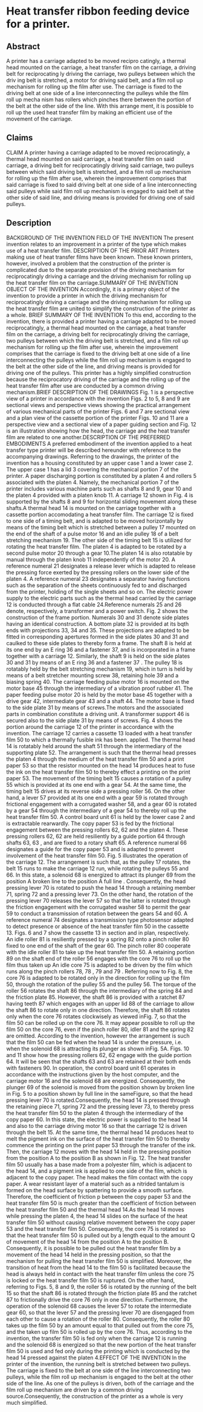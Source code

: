 # Heat transfer ribbon feeding device for a printer.

## Abstract
A printer has a carriage adapted to be moved recipro catingly, a thermal head mounted on the carriage, a heat transfer film on the carriage, a driving belt for reciprocating ly driving the carriage, two pulleys between which the driv ing belt is stretched, a motor for driving said belt, and a film roll up mechanism for rolling up the film after use. The carriage is fixed to the driving belt at one side of a line interconnecting the pulleys while the film roll up mecha nism has rollers which pinches there between the portion of the belt at the other side of the line. With this arrange ment, it is possible to roll up the used heat transfer film by making an efficient use of the movement of the carriage.

## Claims
CLAIM A printer having a carriage adapted to be moved reciprocatingly, a thermal head mounted on said carriage, a heat transfer film on said carriage, a driving belt for reciprocatingly driving said carriage, two pulleys between which said driving belt is stretched, and a film roll up mechanism for rolling up the film after use, wherein the improvement comprises that said carriage is fixed to said driving belt at one side of a line interconnecting said pulleys while said film roll up mechanism is engaged to said belt at the other side of said line, and driving means is provided for driving one of said pulleys.

## Description
BACKGROUND OF THE INVENTION FIELD OF THE INVENTION The present invention relates to an improvement in a printer of the type which makes use of a heat transfer film. DESCRIPTION OF THE PRIOR ART Printers making use of heat transfer films have been known. These known printers, however, involved a problem that the construction of the printer is complicated due to the separate provision of the driving mechanism for reciprocatingly driving a carriage and the driving mechanism for rolling up the heat transfer film on the carriage.SUMMARY OF THE INVENTION OBJECT OF THE INVENTION Accordingly, it is a primary object of the invention to provide a printer in which the driving mechanism for reciprocatingly driving a carriage and the driving mechanism for rolling up the heat transfer film are united to simplify the construction of the printer as a whole. BRIEF SUMMARY OF THE INVENTION To this end, according to the invention, there is provided a printer having a carriage adapted to be moved reciprocatingly, a thermal head mounted on the carriage, a heat transfer film on the carriage, a driving belt for reciprocatingly driving the carriage, two pulleys between which the driving belt is stretched, and a film roll up mechanism for rolling up the film after use, wherein the improvement comprises that the carriage is fixed to the driving belt at one side of a line interconnecting the pulleys while the film roll up mechanism is engaged to the belt at the other side of the line, and driving means is provided for driving one of the pulleys. This printer has a highly simplified construction because the reciprocatory driving of the carriage and the rolling up of the heat transfer film after use are conducted by a common driving mechanism.BRIEF DESCRIPTION OF THE DRAWINGS Fig. 1 is a perspective view of a printer in accordance with the invention Figs. 2 to 5, 8 and 9 are sectional views and perspective views showing the practical arrangement of various mechanical parts of the printer Figs. 6 and 7 are sectional view and a plan view of the cassette portion of the printer Figs. 10 and 11 are a perspective view and a sectional view of a paper guiding section and Fig. 12 is an illustration showing how the head, the carriage and the heat transfer film are related to one another.DESCRIPTION OF THE PREFERRED EMBODIMENTS A preferred embodiment of the invention applied to a heat transfer type printer will be described hereunder with reference to the accompanying drawings. Referring to the drawings, the printer of the invention has a housing constituted by an upper case 1 and a lower case 2. The upper case 1 has a lid 3 covering the mechanical portion 7 of the printer. A paper discharging portion is constituted by a platen 4 and rollers 5 associated with the platen 4. Namely, the mechanical portion 7 of the printer includes various machine parts such as shafts 8 and 9, gear 10 and the platen 4 provided with a platen knob 11. A carriage 12 shown in Fig. 4 is supported by the shafts 8 and 9 for horizontal sliding movement along these shafts.A thermal head 14 is mounted on the carriage together with a cassette portion accomodating a heat transfer film. The carriage 12 is fixed to one side of a timing belt, and is adapted to be moved horizontally by means of the timing belt which is stretched between a pulley 17 mounted on the end of the shaft of a pulse motor 16 and an idle pulley 18 of a belt stretching mechanism 19. The other side of the timing belt 15 is utilized for rotating the heat transfer film. The platen 4 is adapted to be rotated by a second pulse motor 20 through a gear 10.The platen 14 is also rotatable by manual through the platen knob 11 independently of the motor 20. A reference numeral 21 designates a release lever which is adapted to release the pressing force exerted by the pressing rollers on the lower side of the platen 4. A reference numeral 23 designates a separator having functions such as the separation of the sheets continuously fed to and discharged from the printer, holding of the single sheets and so on. The electric power supply to the electric parts such as the thermal head carried by the carriage 12 is conducted through a flat cable 24.Reference numerals 25 and 26 denote, respectively, a transformer and a power switch. Fig. 2 shows the construction of the frame portion. Numerals 30 and 31 denote side plates having an identical construction. A bottom plate 32 is provided at its bqth ends with projections 33, 34 and 35. These projections are adapted to be fitted in corresponding apertures formed in the side plates 30 and 31 and caulked to these side plates to thereby form a frame. The shaft 8 is held at its one end by an E ring 36 and a fastener 37, and is incorporated in a frame together with a carriage 12. Similarly, the shaft 9 is held on the side plates 30 and 31 by means of an E ring 36 and a fastener 37 . The pulley 18 is rotatably held by the belt stretching mechanism 19, which in turn is held by means of a belt stretcher mounting screw 38, retaining hole 39 and a biasing spring 40. The carriage feeding pulse motor 16 is mounted on the motor base 45 through the intermediary of a vibration proof rubber 41. The paper feeding pulse motor 20 is held by the motor base 45 together with a drive gear 42, intermediate gear 43 and a shaft 44. The motor base is fixed to the side plate 31 by means of screws.The motors and the associated parts in combination constitute a driving unit. A transformer support 46 is secured also to the side plate 31 by means of screws. Fig. 4 shows the portion around the carriage 12 of the printer in accordance with the invention. The carriage 12 carries a cassette 13 loaded with a heat transfer film 50 to which a thermally fusible ink has been. applied. The thermal head 14 is rotatably held around the shaft 51 through the intermediary of the supporting plate 52. The arrangement is such that the thermal head presses the platen 4 through the medium of the heat transfer film 50 and a print paper 53 so that the resistor mounted on the head 14 produces heat to fuse the ink on the heat transfer film 50 to thereby effect a printing on the print paper 53. The movement of the timing belt 15 causes a rotation of a pulley 55 which is provided at its one end with a gear 54. At the same time, the timing belt 15 drives at its reverse side a pressing roller 56. On the other hand, a lever 57 provided at its one end with a gear 59 is rotated through frictional engagement with a corrugated washer 58, and a gear 60 is rotated by a gear 54 through the intermediary of a gear 54 to thereby roll up the heat transfer film 50. A control board unit 61 is held by the lower case 2 and is extractable rearwardly. The copy paper 53 is fed by the frictional engagement between the pressing rollers 62, 62 and the platen 4. These pressing rollers 62, 62 are held resiliently by a guide portion 64 through shafts 63, 63 , and are fixed to a rotary shaft 65. A reference numeral 66 designates a guide for the copy paper 53 and is adapted to prevent involvement of the heat transfer film 50. Fig. 5 illustrates the operation of the carriage 12. The arrangement is such that, as the pulley 17 rotates, the belt 15 runs to make the carriage 12 run, while rotating the pulleys 55 and 66. In this state, a solenoid 68 is energized to attract its plunger 69 from the position A broken line to the position A full line . Consequently, the head pressing lever 70 is rotated to push the head 14 through a retaining member 71, spring 72 and a pressing lever 73. On the other hand, the rotation of the pressing lever 70 releases the lever 57 so that the latter is rotated through the friction engagement with the corrugated washer 58 to permit the gear 59 to conduct a transmission of rotation between the gears 54 and 60. A reference numeral 74 designates a transmission type photosensor adapted to detect presence or absence of the heat transfer film 50 in the cassette 13. Figs. 6 and 7 show the cassette 13 in section and in plan, respectively. An idle roller 81 is resiliently pressed by a spring 82 onto a pinch roller 80 fixed to one end of the shaft of the gear 60. The pinch roller 80 cooperate with the idle roller 81 to take up the heat transfer film 50. A retaining portion 89 on the shaft end of the roller 56 engages with the core 76 to roll up the film thus taken up An idle core 75 is adapted to be driven by the film which runs along the pinch rollers 78, 78 , 79 and 79 . Referring now to Fig. 8, the core 76 is adapted to be rotated only in the direction for rolling up the film 50, through the rotation of the pulley 55 and the pulley 56. The torque of the roller 56 rotates the shaft 86 through the intermediary of the spring 84 and the friction plate 85. However, the shaft 86 is provided with a ratchet 87 having teeth 87 which engages with an upper lid 88 of the carriage to allow the shaft 86 to rotate only in one direction. Therefore, the shaft 86 rotates only when the core 76 rotates clockwisely as viewed inFig. 7, so that the film 50 can be rolled up on the core 76. It may appear possible to roll up the film 50 on the core 76, even if the pinch roller 80, idler 81 and the spring 82 are omitted. According to the invention, however the arrangement is such that the film 50 can be fed when the head 14 is under the pressure, i.e. when the solenoid 68 is attracting its plunger as shown inFig. 5A. Figs. 10 and 11 show how the pressing rollers 62, 62 engage with the guide portion 64. It will be seen that the shafts 63 and 63 are retained at their both ends with fasteners 90. In operation, the control board unit 61 operates in accordance with the instructions given by the host computer, and the carriage motor 16 and the solenoid 68 are energized. Consequently, the plunger 69 of the solenoid is moved from the position shown by broken line in Fig. 5 to a position shown by full line in the sameFigure, so that the head pressing lever 70 is rotated.Consequently, the head 14 is pressed through the retaining piece 71, spring 72 and the pressing lever 73, to thereby press the heat transfer film 50 to the platen 4 through the intermediary of the copy paper 60. In this state, the electric power is supplied to the head 14 and also to the carriage driving motor 16 so that the carriage 12 is driven through the belt 15. At the same time, the thermal head 14 produces heat to melt the pigment ink on the surface of the heat transfer film 50 to thereby commence the printing on the print paper 53 through the transfer of the ink. Then, the carriage 12 moves with the head 14 held in the pressing position from the position A to the position B as shown in Fig. 12. The heat transfer film 50 usually has a base made from a polyester film, which is adjacent to the head 14, and a pigment ink is applied to one side of the film, which is adjacent to the copy paper. The head makes the film contact with the copy paper. A wear resistant layer of a material such as a nitrided tantalum is formed on the head surface by spattering to provide a smooth surface. Therefore, the coefficient of friction p between the copy paper 53 and the heat transfer film 50 is much greater than the coefficient of friction between the heat transfer film 50 and the thermal head 14.As the head 14 moves while pressing the platen 4, the head 14 slides on the surface of the heat transfer film 50 without causing relative movement between the copy paper 53 and the heat transfer film 50. Consequently, the core 75 is rotated so that the heat transfer film 50 is pulled out by a length equal to the amount Q of movement of the head 14 from the position A to the position B. Consequently, it is possible to be pulled out the heat transfer film by a movement of the head 14 held in the pressing position, so that the mechanism for pulling the heat transfer film 50 is simplified. Moreover, the transition of heat from the head 14 to the film 50 is facilitated because the head is always held in contact with the heat transfer film unless the core 75 is locked or the heat transfer film 50 is ruptured. On the other hand, referring to Figs. 5, 8 and 9, the roller 56 is rotated by the running of the belt 15 so that the shaft 86 is rotated through the friction plate 85 and the ratchet 87 to frictionally drive the core 76 only in one direction. Furthermore, the operation of the solenoid 68 causes the lever 57 to rotate the intermediate gear 60, so that the lever 57 and the pressing lever 70 are disengaged from each other to cause a rotation of the roller 80. Consequently, the roller 80 takes up the film 50 by an amount equal to that pulled out from the core 75, and the taken up film 50 is rolled up by the core 76. Thus, according to the invention, the transfer film 50 is fed only when the carriage 12 is running and the solenoid 68 is energized so that the new portion of the heat transfer film 50 is used and fed only during the printing which is conducted by the head 14 pressed against the platen 4.EFFECT OF THE INVENTION In the printer of the invention, the running belt is stretched between two pulleys. The carriage is fixed to the belt at one side of the line interconnecting two pulleys, while the film roll up mechanism is engaged to the belt at the other side of the line. As one of the pulleys is driven, both of the carriage and the film roll up mechanism are driven by a common driving source.Consequently, the construction of the printer as a whole is very much simplified.
